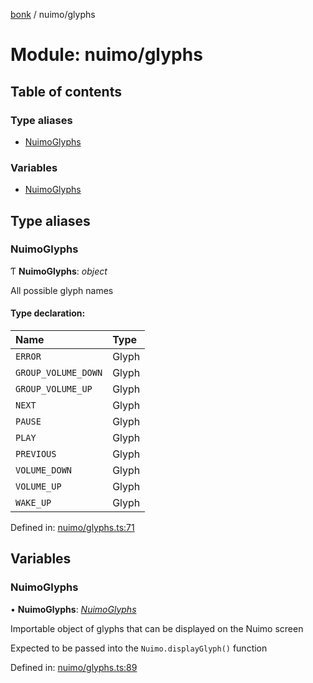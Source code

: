 [bonk](../README.md) / nuimo/glyphs

# Module: nuimo/glyphs

## Table of contents

### Type aliases

- [NuimoGlyphs](nuimo_glyphs.md#nuimoglyphs)

### Variables

- [NuimoGlyphs](nuimo_glyphs.md#nuimoglyphs)

## Type aliases

### NuimoGlyphs

Ƭ **NuimoGlyphs**: *object*

All possible glyph names

#### Type declaration:

Name | Type |
:------ | :------ |
`ERROR` | Glyph |
`GROUP_VOLUME_DOWN` | Glyph |
`GROUP_VOLUME_UP` | Glyph |
`NEXT` | Glyph |
`PAUSE` | Glyph |
`PLAY` | Glyph |
`PREVIOUS` | Glyph |
`VOLUME_DOWN` | Glyph |
`VOLUME_UP` | Glyph |
`WAKE_UP` | Glyph |

Defined in: [nuimo/glyphs.ts:71](https://github.com/expandrew/media-cube/blob/1125a73/bonk/src/devices/nuimo/glyphs.ts#L71)

## Variables

### NuimoGlyphs

• **NuimoGlyphs**: [*NuimoGlyphs*](nuimo_glyphs.md#nuimoglyphs)

Importable object of glyphs that can be displayed on the Nuimo screen

Expected to be passed into the `Nuimo.displayGlyph()` function

Defined in: [nuimo/glyphs.ts:89](https://github.com/expandrew/media-cube/blob/1125a73/bonk/src/devices/nuimo/glyphs.ts#L89)
